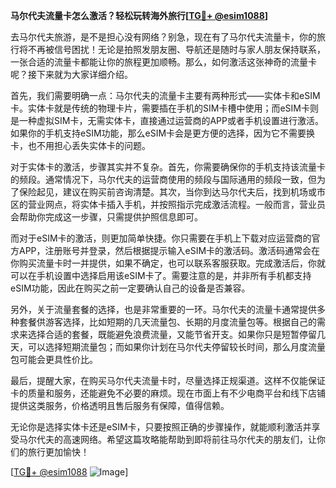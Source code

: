 **马尔代夫流量卡怎么激活？轻松玩转海外旅行[[TG💪+ @esim1088](https://t.me/s/esim1088)]**

去马尔代夫旅游，是不是担心没有网络？别急，现在有了马尔代夫流量卡，你的旅行将不再被信号困扰！无论是拍照发朋友圈、导航还是随时与家人朋友保持联系，一张合适的流量卡都能让你的旅程更加顺畅。那么，如何激活这张神奇的流量卡呢？接下来就为大家详细介绍。

首先，我们需要明确一点：马尔代夫的流量卡主要有两种形式——实体卡和eSIM卡。实体卡就是传统的物理卡片，需要插在手机的SIM卡槽中使用；而eSIM卡则是一种虚拟SIM卡，无需实体卡，直接通过运营商的APP或者手机设置进行激活。如果你的手机支持eSIM功能，那么eSIM卡会是更方便的选择，因为它不需要换卡，也不用担心丢失实体卡的问题。

对于实体卡的激活，步骤其实并不复杂。首先，你需要确保你的手机支持该流量卡的频段。通常情况下，马尔代夫的运营商使用的频段与国际通用的频段一致，但为了保险起见，建议在购买前咨询清楚。其次，当你到达马尔代夫后，找到机场或市区的营业网点，将实体卡插入手机，并按照指示完成激活流程。一般而言，营业员会帮助你完成这一步骤，只需提供护照信息即可。

而对于eSIM卡的激活，则更加简单快捷。你只需要在手机上下载对应运营商的官方APP，注册账号并登录，然后根据提示输入eSIM卡的激活码。激活码通常会在你购买流量卡时一并提供，如果不确定，也可以联系客服获取。完成激活后，你就可以在手机设置中选择启用该eSIM卡了。需要注意的是，并非所有手机都支持eSIM功能，因此在购买之前一定要确认自己的设备是否兼容。

另外，关于流量套餐的选择，也是非常重要的一环。马尔代夫的流量卡通常提供多种套餐供游客选择，比如短期的几天流量包、长期的月度流量包等。根据自己的需求来选择合适的套餐，既能避免浪费流量，又能节省开支。如果你只是短暂停留几天，可以选择短期流量包；而如果你计划在马尔代夫停留较长时间，那么月度流量包可能会更具性价比。

最后，提醒大家，在购买马尔代夫流量卡时，尽量选择正规渠道。这样不仅能保证卡的质量和服务，还能避免不必要的麻烦。现在市面上有不少电商平台和线下店铺提供这类服务，价格透明且售后服务有保障，值得信赖。

无论你是选择实体卡还是eSIM卡，只要按照正确的步骤操作，就能顺利激活并享受马尔代夫的高速网络。希望这篇攻略能帮助到即将前往马尔代夫的朋友们，让你们的旅行更加愉快！

[[TG💪+ @esim1088](https://t.me/s/esim1088) ![Image](https://i.postimg.cc/4NQfJmqS/Snipaste-2025-05-13-00-14-12.png)]